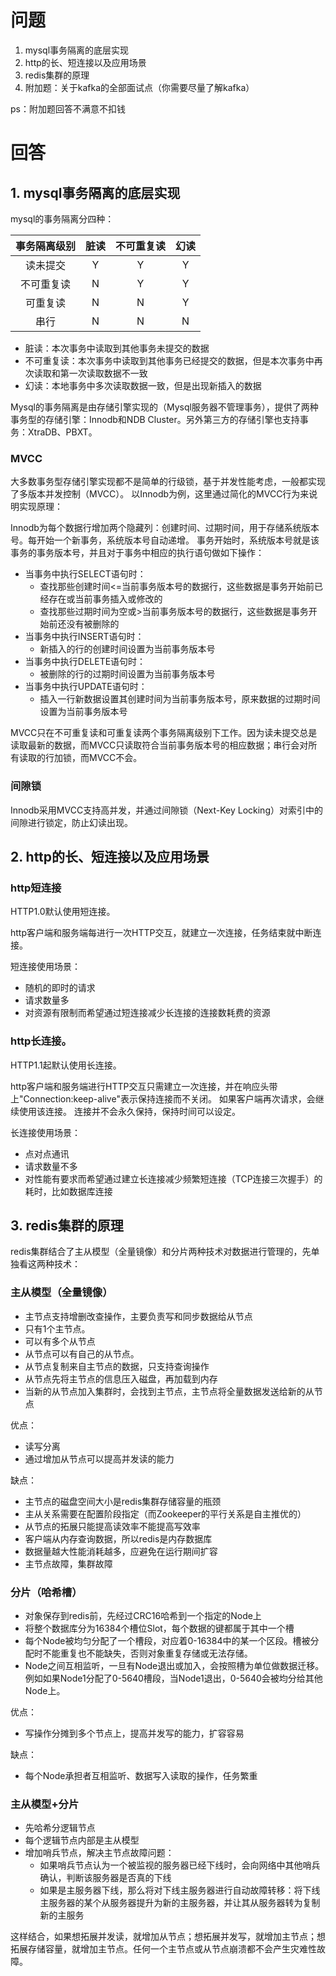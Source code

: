 # 问题

1. mysql事务隔离的底层实现
2. http的长、短连接以及应用场景
3. redis集群的原理
4. 附加题：关于kafka的全部面试点（你需要尽量了解kafka）

ps：附加题回答不满意不扣钱

# 回答

## 1. mysql事务隔离的底层实现

mysql的事务隔离分四种：


|事务隔离级别 |   脏读   |  不可重复读  |  幻读   |
|:-----:|:------:|:-------:|:-----:|
| 读未提交  |   Y    |    Y    |   Y   |
| 不可重复读 |   N    |    Y    |   Y   |
| 可重复读  |   N    |    N    |   Y   |
|  串行   |   N    |    N    |   N   |


+ 脏读：本次事务中读取到其他事务未提交的数据
+ 不可重复读：本次事务中读取到其他事务已经提交的数据，但是本次事务中再次读取和第一次读取数据不一致
+ 幻读：本地事务中多次读取数据一致，但是出现新插入的数据

Mysql的事务隔离是由存储引擎实现的（Mysql服务器不管理事务），提供了两种事务型的存储引擎：Innodb和NDB Cluster。另外第三方的存储引擎也支持事务：XtraDB、PBXT。

### MVCC 

大多数事务型存储引擎实现都不是简单的行级锁，基于并发性能考虑，一般都实现了多版本并发控制（MVCC）。
以Innodb为例，这里通过简化的MVCC行为来说明实现原理：

Innodb为每个数据行增加两个隐藏列：创建时间、过期时间，用于存储系统版本号。每开始一个新事务，系统版本号自动递增。
事务开始时，系统版本号就是该事务的事务版本号，并且对于事务中相应的执行语句做如下操作：

+ 当事务中执行SELECT语句时：
  + 查找那些创建时间<=当前事务版本号的数据行，这些数据是事务开始前已经存在或当前事务插入或修改的
  + 查找那些过期时间为空或>当前事务版本号的数据行，这些数据是事务开始前还没有被删除的
+ 当事务中执行INSERT语句时：
  + 新插入的行的创建时间设置为当前事务版本号
+ 当事务中执行DELETE语句时：
  + 被删除的行的过期时间设置为当前事务版本号
+ 当事务中执行UPDATE语句时：
  + 插入一行新数据设置其创建时间为当前事务版本号，原来数据的过期时间设置为当前事务版本号

MVCC只在不可重复读和可重复读两个事务隔离级别下工作。因为读未提交总是读取最新的数据，而MVCC只读取符合当前事务版本号的相应数据；串行会对所有读取的行加锁，而MVCC不会。

### 间隙锁

Innodb采用MVCC支持高并发，并通过间隙锁（Next-Key Locking）对索引中的间隙进行锁定，防止幻读出现。


## 2. http的长、短连接以及应用场景

### http短连接

HTTP1.0默认使用短连接。

http客户端和服务端每进行一次HTTP交互，就建立一次连接，任务结束就中断连接。

短连接使用场景：
+ 随机的即时的请求
+ 请求数量多
+ 对资源有限制而希望通过短连接减少长连接的连接数耗费的资源

### http长连接。

HTTP1.1起默认使用长连接。

http客户端和服务端进行HTTP交互只需建立一次连接，并在响应头带上"Connection:keep-alive"表示保持连接而不关闭。
如果客户端再次请求，会继续使用该连接。
连接并不会永久保持，保持时间可以设定。

长连接使用场景：
+ 点对点通讯
+ 请求数量不多
+ 对性能有要求而希望通过建立长连接减少频繁短连接（TCP连接三次握手）的耗时，比如数据库连接

## 3. redis集群的原理

redis集群结合了主从模型（全量镜像）和分片两种技术对数据进行管理的，先单独看这两种技术：

### 主从模型（全量镜像）

+ 主节点支持增删改查操作，主要负责写和同步数据给从节点
+ 只有1个主节点。
+ 可以有多个从节点
+ 从节点可以有自己的从节点。
+ 从节点复制来自主节点的数据，只支持查询操作
+ 从节点先将主节点的信息压入磁盘，再加载到内存
+ 当新的从节点加入集群时，会找到主节点，主节点将全量数据发送给新的从节点

优点：
+ 读写分离
+ 通过增加从节点可以提高并发读的能力

缺点：
+ 主节点的磁盘空间大小是redis集群存储容量的瓶颈
+ 主从关系需要在配置阶段指定（而Zookeeper的平行关系是自主推优的）
+ 从节点的拓展只能提高读效率不能提高写效率
+ 客户端从内存查询数据，所以redis是内存数据库
+ 数据量越大性能消耗越多，应避免在运行期间扩容
+ 主节点故障，集群故障


### 分片（哈希槽）

+ 对象保存到redis前，先经过CRC16哈希到一个指定的Node上
+ 将整个数据库分为16384个槽位Slot，每个数据的键都属于其中一个槽
+ 每个Node被均匀分配了一个槽段，对应着0-16384中的某一个区段。槽被分配时不能重复也不能缺失，否则对象重复存储或无法存储。
+ Node之间互相监听，一旦有Node退出或加入，会按照槽为单位做数据迁移。例如如果Node1分配了0-5640槽段，当Node1退出，0-5640会被均分给其他Node上。

优点：
+ 写操作分摊到多个节点上，提高并发写的能力，扩容容易

缺点：
+ 每个Node承担者互相监听、数据写入读取的操作，任务繁重

### 主从模型+分片

+ 先哈希分逻辑节点
+ 每个逻辑节点内部是主从模型
+ 增加哨兵节点，解决主节点故障问题：
  + 如果哨兵节点认为一个被监视的服务器已经下线时，会向网络中其他哨兵确认，判断该服务器是否真的下线
  + 如果是主服务器下线，那么将对下线主服务器进行自动故障转移：将下线主服务器的某个从服务器提升为新的主服务器，并让其从服务器转为复制新的主服务

这样结合，如果想拓展并发读，就增加从节点；想拓展并发写，就增加主节点；想拓展存储容量，就增加主节点。任何一个主节点或从节点崩溃都不会产生灾难性故障。











